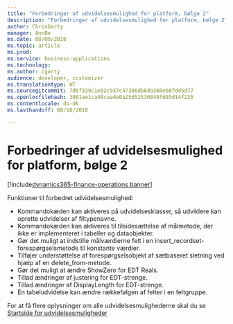 ```yaml
---
title: "Forbedringer af udvidelsesmulighed for platform, bølge 2"
description: "Forbedringer af udvidelsesmulighed for platform, bølge 2"
author: ChrisGarty
manager: AnnBe
ms.date: 08/09/2018
ms.topic: article
ms.prod: 
ms.service: business-applications
ms.technology: 
ms.author: cgarty
audience: developer, customizer
ms.translationtype: HT
ms.sourcegitcommit: 7d6f339c1e92c937c47306db6da360eb8fdd5d77
ms.openlocfilehash: 3081ae1ca40caada0a25d52530840fd85d14f226
ms.contentlocale: da-dk
ms.lasthandoff: 08/16/2018

---
```


# <a name="platform-extensibility-enhancements-wave-2"></a>Forbedringer af udvidelsesmulighed for platform, bølge 2

[!include[dynamics365-finance-operations banner](../includes/dynamics365-finance-operations.md)]

Funktioner til forbedret udvidelsesmulighed:
- Kommandokæden kan aktiveres på udvidelsesklasser, så udviklere kan oprette udvidelser af filtypenavne.
- Kommandokæden kan aktiveres til tilsidesættelse af målmetode, der ikke er implementeret i tabeller og dataobjekter.
- Gør det muligt at indstille målværdierne felt i en insert_recordset- forespørgselsmetode til konstante værdier.
- Tilføjer understøttelse af forespørgselsobjekt af sætbaseret sletning ved hjælp af en delete_from-metode.
- Gør det muligt at ændre ShowZero for EDT Reals.
- Tillad ændringer af justering for EDT-strenge.
- Tillad ændringer af DisplayLength for EDT-strenge.
- En tabeludvidelse kan ændre rækkefølgen af felter i en feltgruppe.

For at få flere oplysninger om alle udvidelsesmulighederne skal du se [Startside for udvidelsesmuligheder](dynamics365/unified-operations/dev-itpro/extensibility/extensibility-home-page)

